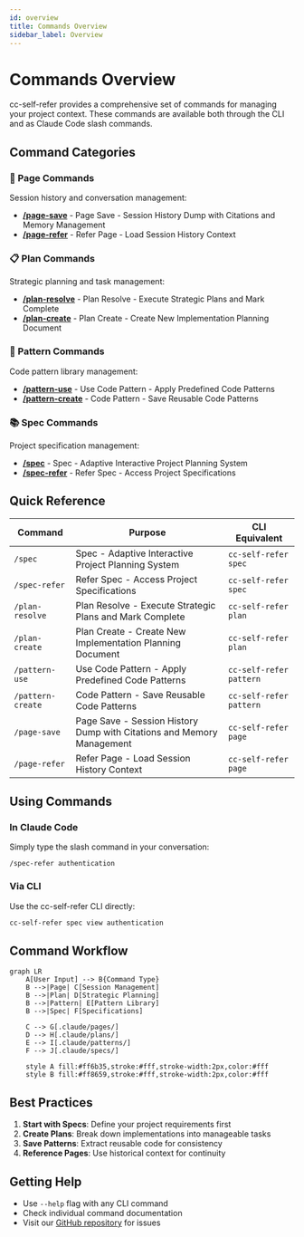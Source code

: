 ```yaml
---
id: overview
title: Commands Overview
sidebar_label: Overview
---
```


# Commands Overview

cc-self-refer provides a comprehensive set of commands for managing your project context. These commands are available both through the CLI and as Claude Code slash commands.

## Command Categories

### 📝 Page Commands

Session history and conversation management:

- **[/page-save](/docs/commands/page-save)** - Page Save - Session History Dump with Citations and Memory Management
- **[/page-refer](/docs/commands/page-refer)** - Refer Page - Load Session History Context

### 📋 Plan Commands

Strategic planning and task management:

- **[/plan-resolve](/docs/commands/plan-resolve)** - Plan Resolve - Execute Strategic Plans and Mark Complete
- **[/plan-create](/docs/commands/plan-create)** - Plan Create - Create New Implementation Planning Document

### 🎨 Pattern Commands

Code pattern library management:

- **[/pattern-use](/docs/commands/pattern-use)** - Use Code Pattern - Apply Predefined Code Patterns
- **[/pattern-create](/docs/commands/pattern-create)** - Code Pattern - Save Reusable Code Patterns

### 📚 Spec Commands

Project specification management:

- **[/spec](/docs/commands/spec)** - Spec - Adaptive Interactive Project Planning System
- **[/spec-refer](/docs/commands/spec-refer)** - Refer Spec - Access Project Specifications

## Quick Reference

| Command | Purpose | CLI Equivalent |
|---------|---------|----------------|
| `/spec` | Spec - Adaptive Interactive Project Planning System | `cc-self-refer spec` |
| `/spec-refer` | Refer Spec - Access Project Specifications | `cc-self-refer spec` |
| `/plan-resolve` | Plan Resolve - Execute Strategic Plans and Mark Complete | `cc-self-refer plan` |
| `/plan-create` | Plan Create - Create New Implementation Planning Document | `cc-self-refer plan` |
| `/pattern-use` | Use Code Pattern - Apply Predefined Code Patterns | `cc-self-refer pattern` |
| `/pattern-create` | Code Pattern - Save Reusable Code Patterns | `cc-self-refer pattern` |
| `/page-save` | Page Save - Session History Dump with Citations and Memory Management | `cc-self-refer page` |
| `/page-refer` | Refer Page - Load Session History Context | `cc-self-refer page` |

## Using Commands

### In Claude Code

Simply type the slash command in your conversation:

```
/spec-refer authentication
```

### Via CLI

Use the cc-self-refer CLI directly:

```bash
cc-self-refer spec view authentication
```

## Command Workflow

```mermaid
graph LR
    A[User Input] --> B{Command Type}
    B -->|Page| C[Session Management]
    B -->|Plan| D[Strategic Planning]
    B -->|Pattern| E[Pattern Library]
    B -->|Spec| F[Specifications]
    
    C --> G[.claude/pages/]
    D --> H[.claude/plans/]
    E --> I[.claude/patterns/]
    F --> J[.claude/specs/]
    
    style A fill:#ff6b35,stroke:#fff,stroke-width:2px,color:#fff
    style B fill:#ff8659,stroke:#fff,stroke-width:2px,color:#fff
```

## Best Practices

1. **Start with Specs**: Define your project requirements first
2. **Create Plans**: Break down implementations into manageable tasks
3. **Save Patterns**: Extract reusable code for consistency
4. **Reference Pages**: Use historical context for continuity

## Getting Help

- Use `--help` flag with any CLI command
- Check individual command documentation
- Visit our [GitHub repository](https://github.com/mym0404/cc-self-refer) for issues
